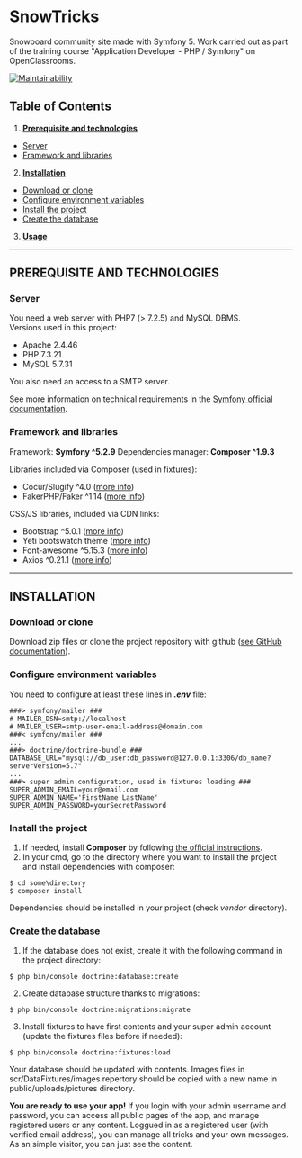 # SnowTricks

Snowboard community site made with Symfony 5.
Work carried out as part of the training course "Application Developer - PHP / Symfony" on OpenClassrooms.

[![Maintainability](https://api.codeclimate.com/v1/badges/5f37b4e2d0ca53a4a7b5/maintainability)](https://codeclimate.com/github/ElodieBichet/SnowTricks/maintainability)

## Table of Contents
1.  __[Prerequisite and technologies](#prerequisite-and-technologies)__
  * [Server](#server)
  * [Framework and libraries](#framework-and-libraries)
2.  __[Installation](#installation)__
  * [Download or clone](#download-or-clone)
  * [Configure environment variables](#configure-environment-variables)
  * [Install the project](#install-the-project)
  * [Create the database](#create-the-database)
3.  __[Usage](#usage)__

---
## PREREQUISITE AND TECHNOLOGIES

### __Server__
You need a web server with PHP7 (> 7.2.5) and MySQL DBMS.  
Versions used in this project:
* Apache 2.4.46
* PHP 7.3.21
* MySQL 5.7.31

You also need an access to a SMTP server.

See more information on technical requirements in the [Symfony official documentation](https://symfony.com/doc/5.2/setup.html#technical-requirements).

### __Framework and libraries__
Framework: __Symfony ^5.2.9__
Dependencies manager: __Composer ^1.9.3__  

Libraries included via Composer (used in fixtures):
* Cocur/Slugify ^4.0 ([more info](https://github.com/cocur/slugify))
* FakerPHP/Faker ^1.14 ([more info](https://fakerphp.github.io/))

CSS/JS libraries, included via CDN links:
* Bootstrap ^5.0.1 ([more info](https://getbootstrap.com/docs/5.0/getting-started/introduction/))
* Yeti bootswatch theme ([more info](https://bootswatch.com/yeti/))
* Font-awesome ^5.15.3 ([more info](https://fontawesome.com/))
* Axios ^0.21.1 ([more info](https://axios-http.com/))

---
## INSTALLATION

### __Download or clone__
Download zip files or clone the project repository with github ([see GitHub documentation](https://docs.github.com/en/github/creating-cloning-and-archiving-repositories/cloning-a-repository)).

### __Configure environment variables__
You need to configure at least these lines in ___.env___ file:
```env
###> symfony/mailer ###
# MAILER_DSN=smtp://localhost
# MAILER_USER=smtp-user-email-address@domain.com
###< symfony/mailer ###
...
###> doctrine/doctrine-bundle ###
DATABASE_URL="mysql://db_user:db_password@127.0.0.1:3306/db_name?serverVersion=5.7"
...
###> super admin configuration, used in fixtures loading ###
SUPER_ADMIN_EMAIL=your@email.com
SUPER_ADMIN_NAME='FirstName LastName'
SUPER_ADMIN_PASSWORD=yourSecretPassword
```

### __Install the project__
1.  If needed, install __Composer__ by following [the official instructions](https://getcomposer.org/download/).
2.  In your cmd, go to the directory where you want to install the project and install dependencies with composer:
```
$ cd some\directory
$ composer install
```
Dependencies should be installed in your project (check _vendor_ directory).

### __Create the database__
1. If the database does not exist, create it with the following command in the project directory:
```
$ php bin/console doctrine:database:create
```
2. Create database structure thanks to migrations:
```
$ php bin/console doctrine:migrations:migrate
```
3. Install fixtures to have first contents and your super admin account (update the fixtures files before if needed):
```
$ php bin/console doctrine:fixtures:load
```
Your database should be updated with contents.
Images files in scr/DataFixtures/images repertory should be copied with a new name in public/uploads/pictures directory.

__You are ready to use your app!__
If you login with your admin username and password, you can access all public pages of the app, and manage registered users or any content.
Loggued in as a registered user (with verified email address), you can manage all tricks and your own messages.
As an simple visitor, you can just see the content.